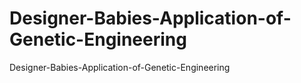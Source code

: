 # Designer-Babies-Application-of-Genetic-Engineering
Designer-Babies-Application-of-Genetic-Engineering
